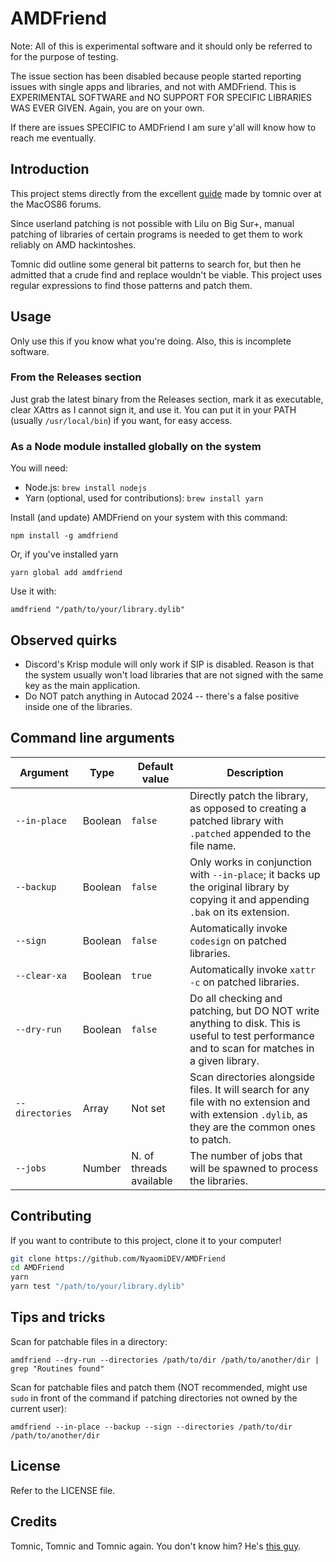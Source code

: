 # AMDFriend

Note: All of this is experimental software and it should only be referred to for the purpose of testing.

The issue section has been disabled because people started reporting issues with single apps and libraries, and not with AMDFriend. This is EXPERIMENTAL SOFTWARE and NO SUPPORT FOR SPECIFIC LIBRARIES WAS EVER GIVEN. Again, you are on your own.

If there are issues SPECIFIC to AMDFriend I am sure y'all will know how to reach me eventually.

## Introduction

This project stems directly from the excellent [guide](https://www.macos86.it/topic/5489-tutorial-for-patching-binaries-for-amd-hackintosh-compatibility/) made by tomnic over at the MacOS86 forums.

Since userland patching is not possible with Lilu on Big Sur+, manual patching of libraries of certain programs is needed to get them to work reliably on AMD hackintoshes.

Tomnic did outline some general bit patterns to search for, but then he admitted that a crude find and replace wouldn't be viable. This project uses regular expressions to find those patterns and patch them.

## Usage

Only use this if you know what you're doing. Also, this is incomplete software.

### From the Releases section

Just grab the latest binary from the Releases section, mark it as executable, clear XAttrs as I cannot sign it, and use it. You can put it in your PATH (usually `/usr/local/bin`) if you want, for easy access.

### As a Node module installed globally on the system

You will need:
- Node.js: `brew install nodejs`
- Yarn (optional, used for contributions): `brew install yarn`

Install (and update) AMDFriend on your system with this command:
```
npm install -g amdfriend
```

Or, if you've installed yarn
```
yarn global add amdfriend
```

Use it with:
```
amdfriend "/path/to/your/library.dylib"
```

## Observed quirks

- Discord's Krisp module will only work if SIP is disabled. Reason is that the system usually won't load libraries that are not signed with the same key as the main application.
- Do NOT patch anything in Autocad 2024 -- there's a false positive inside one of the libraries.

## Command line arguments

|Argument|Type|Default value|Description|
|-|-|-|-|
|`--in-place`|Boolean|`false`|Directly patch the library, as opposed to creating a patched library with `.patched` appended to the file name.|
|`--backup`|Boolean|`false`|Only works in conjunction with `--in-place`; it backs up the original library by copying it and appending `.bak` on its extension.|
|`--sign`|Boolean|`false`|Automatically invoke `codesign` on patched libraries.|
|`--clear-xa`|Boolean|`true`|Automatically invoke `xattr -c` on patched libraries.|
|`--dry-run`|Boolean|`false`|Do all checking and patching, but DO NOT write anything to disk. This is useful to test performance and to scan for matches in a given library.|
|`--directories`|Array|Not set|Scan directories alongside files. It will search for any file with no extension and with extension `.dylib`, as they are the common ones to patch.|
|`--jobs`|Number|N. of threads available|The number of jobs that will be spawned to process the libraries.|

## Contributing

If you want to contribute to this project, clone it to your computer!

```sh
git clone https://github.com/NyaomiDEV/AMDFriend
cd AMDFriend
yarn
yarn test "/path/to/your/library.dylib"
```

## Tips and tricks

Scan for patchable files in a directory:
```
amdfriend --dry-run --directories /path/to/dir /path/to/another/dir | grep "Routines found"
```

Scan for patchable files and patch them (NOT recommended, might use `sudo` in front of the command if patching directories not owned by the current user):
```
amdfriend --in-place --backup --sign --directories /path/to/dir /path/to/another/dir
```

## License

Refer to the LICENSE file.

## Credits

Tomnic, Tomnic and Tomnic again. You don't know him? He's [this guy](https://www.macos86.it/profile/69-tomnic/).
